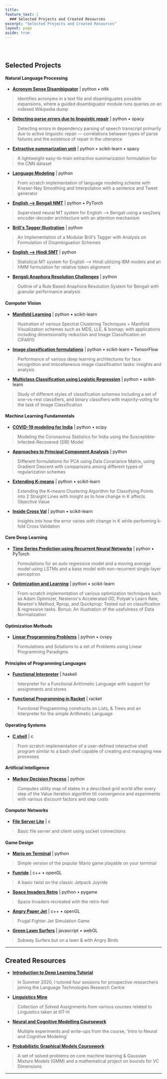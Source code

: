 ```yaml
---
title: 
feature_text: |
  ### Selected Projects and Created Resources
excerpt: "Selected Projects and Created Resources"
layout: page
aside: true
---
```


###### <br>

## Selected Projects <br>

#### Natural Language Processing <br>

- [<b>Acronym Sense Disambiguator</b>](https://github.com/sayarghoshroy/Acronym-Sense-Disambiguator) \| python • nltk
> <p style="align: justify">Identifies acronyms in a text file and disambiguates possible expansions, where a guided disambiguator module runs queries on an indexed Wikipedia dump</p>

- [<b>Detecting parse errors due to linguistic repair</b>](https://github.com/sayarghoshroy/Detect_Parse_Errors_due_to_Linguistic_Repair) \| python • spacy
> <p style="align: justify">Detecting errors in dependency parsing of speech transcript primarily due to active linguistic repair ― correlations between types of parse failures and the existence of repair in the utterance</p>

- [<b>Extractive summarization unit</b>](https://github.com/sayarghoshroy/Summarization) \| python • scikit-learn • spacy
> <p style="align: justify">A lightweight easy-to-train extractive summarization formulation for the CNN dataset</p>

- [<b>Language Modeling</b>](https://github.com/sayarghoshroy/Language-Modelling) \| python	
> <p style="align: justify">From scratch implementation of language modeling scheme with Kneser-Ney Smoothing and Interpolation with a sentence and Tweet generator</p>

- [<b>English ⟶ Bengali NMT</b>](https://github.com/sayarghoshroy/Neural_Machine_Translation) \| python • PyTorch
> <p style="align: justify">Supervised neural MT system for English ⟶ Bengali using a seq2seq encoder-decoder architecture with an attention mechanism</p>

- [<b>Brill's Tagger Illustration</b>](https://github.com/sayarghoshroy/Brill-Tagger-Illustration) \| python
> <p style="align: justify">An Implementation of a Modular Brill's Tagger with Analysis on Formulation of Disambiguation Schemes</p>

- [<b>English ⟶ Hindi SMT</b>](https://github.com/sayarghoshroy/Statistical-Machine-Translation) \| python
> <p style="align: justify">Statistical MT system for English ⟶ Hindi utilizing IBM models and an HMM formulation for relative token alignment</p>

- [<b>Bengali Anaphora Resolution Challenges</b>](https://github.com/sayarghoshroy/Bengali_Anaphora_Resolution_Challenges) \| python
> <p style="align: justify">Outline of a Rule Based Anaphora Resolution System for Bengali with granular performance analysis</p>

#### Computer Vision <br>

- [<b>Manifold Learning</b>](https://github.com/sayarghoshroy/Manifold_Learning) \| python • scikit-learn
> <p style="align: justify">Illustration of various Spectral Clustering Techniques + Manifold Visualization schemes such as MDS, LLE, & Isomap; with applications including dimensionality reduction and Image Classification on CIFAR10</p>

- [<b>Image classification formulations</b>](https://github.com/sayarghoshroy/Image-Classification-Formulations) \| python • scikit-learn • TensorFlow
> <p style="align: justify">Performance of various deep learning architectures for face recognition and miscellaneous image classification tasks: insights and analysis</p>

- [<b>Multiclass Classification using Logistic Regression</b>](https://github.com/sayarghoshroy/Multiclass_Classification) \| python • scikit-learn
> <p style="align: justify">Study of different styles of classification schemes including a set of one-vs-rest classifiers, and binary classifiers with majority-voting for the task of Image Classification</p>

#### Machine Learning Fundamentals <br>

- [<b>COVID-19 modeling for India</b>](https://github.com/sayarghoshroy/COVID-19_Modelling_for_India) \| python • scipy
> <p style="align: justify">Modeling the Coronavirus Statistics for India using the Susceptible-Infected-Recovered (SIR) Model</p>

- [<b>Approaches to Principal Component Analysis</b>](https://github.com/sayarghoshroy/PCA-Approaches) \| python
> <p style="align: justify">Different formulations for PCA using Data Covariance Matrix, using Gradient Descent with comparisons among different types of regularization schemes</p>

- [<b>Extending K-means</b>](https://github.com/sayarghoshroy/Extending_K-means) \| python • scikit-learn
> <p style="align: justify">Extending the K-means Clustering Algorithm for Classifying Points into 2 Straight Lines with Insight as to how change in K affects Objective Value</p>

- [<b>Inside Cross Val</b>](https://github.com/sayarghoshroy/Inside_Cross_Val) \| python • scikit-learn
> <p style="align: justify">Insights into how the error varies with change in K while performing k-fold Cross Validation</p>

#### Core Deep Learning <br>

- [<b>Time Series Prediction using Recurrent Neural Networks</b>](https://github.com/sayarghoshroy/Recurrent_NN_Modelling) \| python • PyTorch
> <p style="align: justify">Formulations for an auto regressive model and a moving average model using LSTMs and a base model with non-recurrent single-layer perceptron</p>

- [<b>Optimization and Learning</b>](https://github.com/sayarghoshroy/Optimization_and_Learning) \| python • scikit-learn
> <p style="align: justify">From-scratch implementation of various optimization techniques such as Adam Optimizer, Nesterov's Accelerated GD, Polyak's Learn Rate, Newton's Method, Rprop, and Quickprop: Tested out on classification & regression tasks. Bonus: An illustration of the usefulness of Data Normalization</p>

#### Optimization Methods <br>

- [<b>Linear Programming Problems</b>](https://github.com/sayarghoshroy/Linear-Programming-Problems) \| python • cvxpy
> <p style="align: justify">Formulations and Solutions to a set of Problems using Linear Programming Paradigms</p>

#### Principles of Programming Languages <br>

- [<b>Functional Interpreter</b>](https://github.com/sayarghoshroy/Functional_Interpreter) \| haskell
> <p style="align: justify">Interpreter for a Functional Arithmetic Language with support for assignments and stores</p>

- [<b>Functional Programming in Racket</b>](https://github.com/sayarghoshroy/Functional_Programming_in_Racket) \| racket
> <p style="align: justify">Functional Programming constructs on Lists, & Trees and an Interpreter for the simple Arithmetic Language</p>

#### Operating Systems <br>

- [<b>C shell</b>](https://github.com/sayarghoshroy/C-Shell) \| c
> <p style="align: justify">From scratch implementation of a user-defined interactive shell program similar to a bash shell capable of creating and managing new processes</p>


#### Artificial Intelligence <br>

- [<b>Markov Decision Process</b>](https://github.com/sayarghoshroy/Markov-Decision-Process) \| python
> <p style="align: justify">Computes utility map of states in a described grid world after every step of the Value Iteration algorithm till convergence and experiments with various discount factors and step costs</p>

#### Computer Networks <br>

- [<b>File Server Lite</b>](https://github.com/sayarghoshroy/File-Server-Lite) \| c
> <p style="align: justify">Basic file server and client using socket connections</p>

#### Game Design <br>

- [<b>Mario on Terminal</b>](https://github.com/sayarghoshroy/Mario-on-Terminal)  \| python
> <p style="align: justify">Simple version of the popular Mario game playable on your terminal</p>

- [<b>Funride</b>](https://github.com/sayarghoshroy/Funride) \| c++ • openGL
> <p style="align: justify">A basic twist on the classic Jetpack Joyride</p>

- [<b>Space Invaders Retro</b>](https://github.com/sayarghoshroy/Space-Invaders-Retro) \| python • pygame
> <p style="align: justify">Space Invaders recreated with the retro-feel</p>

- [<b>Angry Paper Jet</b>](https://github.com/sayarghoshroy/Angry_Paper_Jet) \| c++ • openGL
> <p style="align: justify">Frugal Fighter Jet Simulation Game</p>

- [<b>Green Lawn Surfers</b>](https://github.com/sayarghoshroy/Green_Lawn_Surfers) \| javascript • webGL
> <p style="align: justify">Subway Surfers but on a lawn & with Angry Birds</p>

---

## Created Resources <br>

- [<b>Introduction to Deep Learning Tutorial</b>](https://github.com/sayarghoshroy/Intro_to_DL_tutorial)
> <p style="align: justify">In Summer 2020, I tutored four sessions for prospective researchers joining the Language Technologies Research Centre</p>

- [<b>Linguistics Mine</b>](https://github.com/sayarghoshroy/Linguistics_Mine)
> <p style="align: justify">Collection of Solved Assignments from various courses related to Linguistics taken at IIIT-H</p>

- [<b>Neural and Cognitive Modelling Coursework</b>](https://github.com/sayarghoshroy/Neural_and_Cognitive_Modelling)
> <p style="align: justify">Multiple experiments and write-ups from the course, ‘Intro to Neural and Cognitive Modeling’</p>

- [<b>Probabilistic Graphical Models Coursework</b>](https://github.com/sayarghoshroy/Probabilistic_Graphical_Models_Coursework)
> <p style="align: justify">A set of solved problems on core machine learning & Gaussian Mixture Models (GMM) and a mathematical project on bounds for VC Dimensions</p>

---
